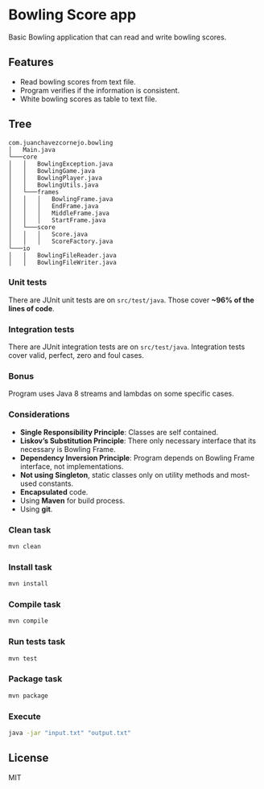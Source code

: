 # Bowling Score app

Basic Bowling application that can read and write bowling scores.

## Features

  - Read bowling scores from text file.
  - Program verifies if the information is consistent.
  - White bowling scores as table to text file.
  
## Tree
```
com.juanchavezcornejo.bowling
│   Main.java
└───core
│   │   BowlingException.java
│   │   BowlingGame.java
│   │   BowlingPlayer.java
│   │   BowlingUtils.java
│   └───frames
│   │   │   BowlingFrame.java
│   │   │   EndFrame.java
│   │   │   MiddleFrame.java
│   │   │   StartFrame.java
│   └───score
│   │   │   Score.java
│   │   │   ScoreFactory.java
└───io
│   │   BowlingFileReader.java
│   │   BowlingFileWriter.java
```

### Unit tests
There are JUnit unit tests are on `src/test/java`. Those cover **~96% of the lines of code**.

### Integration tests

There are JUnit integration tests are on `src/test/java`. Integration tests cover valid, perfect, zero and foul cases.

### Bonus

Program uses Java 8 streams and lambdas on some specific cases.

### Considerations

  - **Single Responsibility Principle**: Classes are self contained.
  - **Liskov’s Substitution Principle**: There only necessary interface that its necessary is Bowling Frame.
  - **Dependency Inversion Principle**: Program depends on Bowling Frame interface, not implementations.
  - **Not using Singleton**, static classes only on utility methods and most-used constants.
  - **Encapsulated** code.
  - Using **Maven** for build process.
  - Using **git**.

### Clean task

```sh
mvn clean
```

### Install task

```sh
mvn install
```

### Compile task

```sh
mvn compile
```

### Run tests task

```sh
mvn test
```

### Package task

```sh
mvn package
```

### Execute

```sh
java -jar "input.txt" "output.txt"
```

License
----

MIT